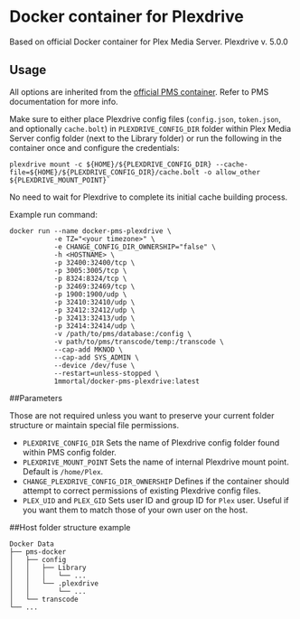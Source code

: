 # Docker container for Plexdrive
Based on official Docker container for Plex Media Server.
Plexdrive v. 5.0.0

## Usage
All options are inherited from the [official PMS container](https://github.com/plexinc/pms-docker). Refer to PMS documentation for more info.

Make sure to either place Plexdrive config files (`config.json`, `token.json`, and optionally `cache.bolt`) in `PLEXDRIVE_CONFIG_DIR` folder within Plex Media Server config folder (next to the Library folder) or run the following in the container once and configure the credentials:
```
plexdrive mount -c ${HOME}/${PLEXDRIVE_CONFIG_DIR} --cache-file=${HOME}/${PLEXDRIVE_CONFIG_DIR}/cache.bolt -o allow_other ${PLEXDRIVE_MOUNT_POINT}`
```
No need to wait for Plexdrive to complete its initial cache building process.

Example run command:

```
docker run --name docker-pms-plexdrive \
           -e TZ="<your timezone>" \
           -e CHANGE_CONFIG_DIR_OWNERSHIP="false" \
           -h <HOSTNAME> \
           -p 32400:32400/tcp \
           -p 3005:3005/tcp \
           -p 8324:8324/tcp \
           -p 32469:32469/tcp \
           -p 1900:1900/udp \
           -p 32410:32410/udp \
           -p 32412:32412/udp \
           -p 32413:32413/udp \
           -p 32414:32414/udp \
           -v /path/to/pms/database:/config \
           -v path/to/pms/transcode/temp:/transcode \
           --cap-add MKNOD \
           --cap-add SYS_ADMIN \
           --device /dev/fuse \
           --restart=unless-stopped \
           1mmortal/docker-pms-plexdrive:latest
```

##Parameters

Those are not required unless you want to preserve your current folder structure or maintain special file permissions.

- `PLEXDRIVE_CONFIG_DIR` Sets the name of Plexdrive config folder found within PMS config folder.
- `PLEXDRIVE_MOUNT_POINT` Sets the name of internal Plexdrive mount point. Default is `/home/Plex`.
- `CHANGE_PLEXDRIVE_CONFIG_DIR_OWNERSHIP` Defines if the container should attempt to correct permissions of existing Plexdrive config files.
- `PLEX_UID` and `PLEX_GID` Sets user ID and group ID for `Plex` user. Useful if you want them to match those of your own user on the host.


##Host folder structure example

```
Docker Data
├── pms-docker
│   ├── config
│   │   ├── Library
│   │   │   └── ...
│   │   └── .plexdrive
│   │       └── ...
│   └── transcode
└── ...
```

